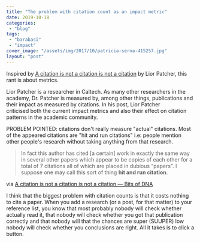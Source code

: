 ```yaml
---
title: "The problem with citation count as an impact metric"
date: 2019-10-18
categories: 
 - "blog"
tags: 
 - "barabasi"
 - "impact"
cover_image: "/assets/img/2017/10/patricia-serna-415257.jpg"
layout: "post"
---
```


Inspired by [A citation is not a citation is not a citation](https://liorpachter.wordpress.com/2017/01/18/a-citation-is-not-a-citation-is-not-a-citation/) by Lior Patcher, this rant is about metrics.

Lior Patcher is a researcher in Caltech. As many other researchers in the academy, Dr. Patcher is measured by, among other things, publications and their impact as measured by citations. In his post, Lior Patcher criticised both the current impact metrics and also their effect on citation patterns in the academic community. 

PROBLEM POINTED: citations don't really measure "actual" citations. Most of the appeared citations are "hit and run citations" i.e: people mention other people's research without taking anything from that research. 

> 
> 
> In fact this author has cited [a certain] work in exactly the same way in several other papers which appear to be copies of each other for a total of 7 citations all of which are placed in dubious “papers”. I suppose one may call this sort of thing **hit and run citation**.


via [A citation is not a citation is not a citation — Bits of DNA](https://liorpachter.wordpress.com/2017/01/18/a-citation-is-not-a-citation-is-not-a-citation/)

I think that the biggest problem with citation counts is that it costs nothing to cite a paper. When you add a research (or a post, for that matter) to your reference list, you know that most probably nobody will check whether actually read it, that nobody will check whether you got that publication correctly and that nobody will   that the chances are super (SUUPER) low  nobody will check whether you conclusions are right. All it takes is to click a button.
